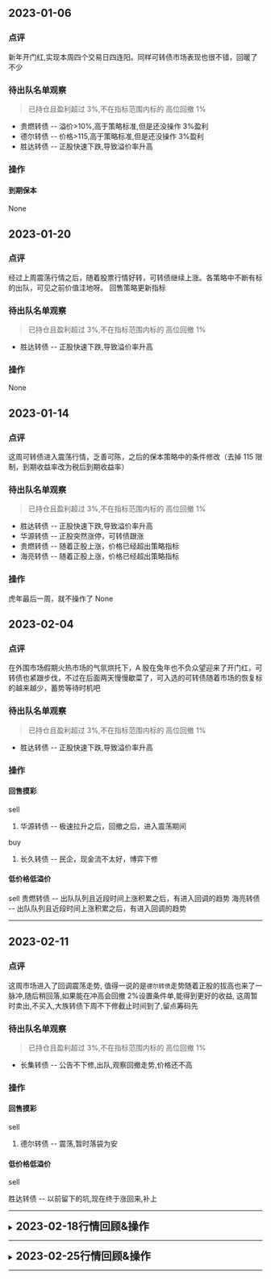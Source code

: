 ## 2023-01-06

### 点评

新年开门红,实现本周四个交易日四连阳。同样可转债市场表现也很不错，回暖了不少

### 待出队名单观察

> 已持仓且盈利超过 3%,不在指标范围内标的
> 高位回撤 1%

- 贵燃转债 -- 溢价>10%,高于策略标准,但是还没操作 3%盈利
- 德尔转债 -- 价格>115,高于策略标准,但是还没操作 3%盈利
- 胜达转债 -- 正股快速下跌,导致溢价率升高

### 操作

#### 到期保本

None

## 2023-01-20

### 点评

经过上周震荡行情之后，随着股票行情好转，可转债继续上涨。各策略中不断有标的出队，可见之前价值洼地呀。 回售策略更新指标

### 待出队名单观察

> 已持仓且盈利超过 3%,不在指标范围内标的
> 高位回撤 1%

- 胜达转债 -- 正股快速下跌,导致溢价率升高

### 操作

None

## 2023-01-14

### 点评

这周可转债进入震荡行情，乏善可陈，之后的保本策略中的条件修改（去掉 115 限制，到期收益率改为税后到期收益率）

### 待出队名单观察

> 已持仓且盈利超过 3%,不在指标范围内标的
> 高位回撤 1%

- 胜达转债 -- 正股快速下跌,导致溢价率升高
- 华源转债 -- 正股突然涨停，可转债跟涨
- 贵燃转债 -- 随着正股上涨，价格已经超出策略指标
- 海亮转债 -- 随着正股上涨，价格已经超出策略指标

### 操作

虎年最后一周，就不操作了
None

## 2023-02-04

### 点评

在外围市场假期火热市场的气氛烘托下，A 股在兔年也不负众望迎来了开门红，可转债也紧跟步伐，不过在后面两天慢慢歇菜了，可入选的可转债随着市场的恢复标的越来越少，蓄势等待时机吧

### 待出队名单观察

> 已持仓且盈利超过 3%,不在指标范围内标的
> 高位回撤 1%

- 胜达转债 -- 正股快速下跌,导致溢价率升高

### 操作

#### 回售摸彩

sell

1. 华源转债 -- 极速拉升之后，回撤之后，进入震荡期间

buy

1. 长久转债 -- 民企，现金流不太好，博弈下修

#### 低价格低溢价

sell
贵燃转债 -- 出队队列且近段时间上涨积累之后，有进入回调的趋势
海亮转债 -- 出队队列且近段时间上涨积累之后，有进入回调的趋势

---

## 2023-02-11

### 点评

这周市场进入了回调震荡走势, 值得一说的是`德尔转债`走势随着正股的拔高也来了一脉冲,随后稍回落,如果能在冲高会回撤 2%设置条件单,能得到更好的收益, 这周暂时卖出,不买入,大族转债下周不下修截止时间到了,留点筹码先

### 待出队名单观察

> 已持仓且盈利超过 3%,不在指标范围内标的
> 高位回撤 1%

- 长集转债 -- 公告不下修,出队,观察回撤走势,价格还不高

### 操作

#### 回售摸彩

sell

1. 德尔转债 -- 震荡,暂时落袋为安

#### 低价格低溢价

sell

胜达转债 -- 以前留下的坑,现在终于涨回来,补上

---

<details>
<summary><h2 style="display:inline">2023-02-18行情回顾&操作</h2></summary>

### 点评

这周市场进入大幅回撤阶段,可转债甚是, 机会是跌出来,这周出现了许多新面孔的票, 买入时机相对不错.

### 待出队名单观察

出队指标:

> 已持仓且盈利超过 3%,不在指标范围内标的

> 高位回撤 1%

无

### **操作**

#### **到期保本**

**sell:**

1. 长集转债 -- 不下修,腾出仓位

**buy:**

无

#### **回售摸彩**

**sell:**

无

**buy:**

1. 大族转债 -- 下修截止期到, 买入等待
2. 岭南转债 -- 溢价率较低,有脉冲可能性高, 唯一一点是,国资控股

#### **低价格低溢价**

**sell:**

无

**buy:**

1. 禾丰转债 -- 新的低溢价标的
1. 海亮转债 -- 溢价超低

</details>

---

<details>
<summary><h2 style="display:inline">2023-02-25行情回顾&操作</h2></summary>

### 点评

这周周一回升一波,随后进入震荡, 行情乏善可陈.

### 待出队名单观察

出队指标:

> 已持仓且盈利超过 3%,不在指标范围内标的

> 高位回撤 1%

- 洪城转债 -- 出队, 变化不大

### **操作**

#### **低价格低溢价**

**buy:**

1. 洪城转债 -- 新的低溢价标的, 且正股价格相对也不算高位

</details>

---
